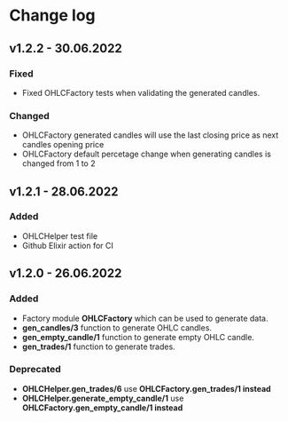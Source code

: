 
# Change log

## v1.2.2 - 30.06.2022
### Fixed
- Fixed OHLCFactory tests when validating the generated candles.

### Changed
- OHLCFactory generated candles will use the last closing price
as next candles opening price
- OHLCFactory default percetage change when generating candles is changed from 1 to 2

## v1.2.1 - 28.06.2022

### Added
- OHLCHelper test file
- Github Elixir action for CI

## v1.2.0 - 26.06.2022

### Added
- Factory module **OHLCFactory** which can be used to generate data.
- **gen_candles/3** function to generate OHLC candles.
- **gen_empty_candle/1** function to generate empty OHLC candle.
- **gen_trades/1** function to generate trades.

### Deprecated
- **OHLCHelper.gen_trades/6** use **OHLCFactory.gen_trades/1 instead**
- **OHLCHelper.generate_empty_candle/1** use **OHLCFactory.gen_empty_candle/1 instead**




